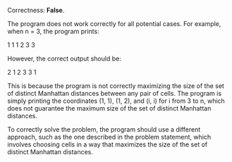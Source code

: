 Correctness: **False**.

The program does not work correctly for all potential cases. For example, when n = 3, the program prints:

1 1
1 2
3 3

However, the correct output should be:

2 1
2 3
3 1

This is because the program is not correctly maximizing the size of the set of distinct Manhattan distances between any pair of cells. The program is simply printing the coordinates (1, 1), (1, 2), and (i, i) for i from 3 to n, which does not guarantee the maximum size of the set of distinct Manhattan distances.

To correctly solve the problem, the program should use a different approach, such as the one described in the problem statement, which involves choosing cells in a way that maximizes the size of the set of distinct Manhattan distances.